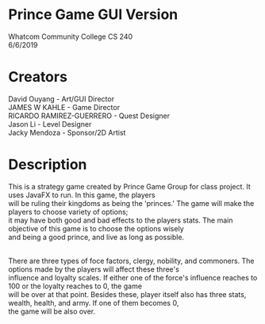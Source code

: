 # Prince Game GUI Version
Whatcom Community College CS 240 <br />
6/6/2019 <br />

# Creators
David Ouyang - Art/GUI Director <br />
JAMES W KAHLE - Game Director <br />
RICARDO RAMIREZ-GUERRERO - Quest Designer <br />
Jason Li - Level Designer <br />
Jacky Mendoza - Sponsor/2D Artist <br />

# Description
This is a strategy game created by Prince Game Group for class project. It uses JavaFX to run. In this game, the players <br />
will be ruling their kingdoms as being the 'princes.' The game will make the players to choose variety of options; <br />
it may have both good and bad effects to the players stats. The main objective of this game is to choose the options wisely <br />
and being a good prince, and live as long as possible. <br />
<br />

There are three types of foce factors, clergy, nobility, and commoners. The options made by the players will affect these three's <br />
influence and loyalty scales. If either one of the force's influence reaches to 100 or the loyalty reaches to 0, the game <br />
will be over at that point. Besides these, player itself also has three stats, wealth, health, and army. If one of them becomes 0, <br />
the game will be also over. 


